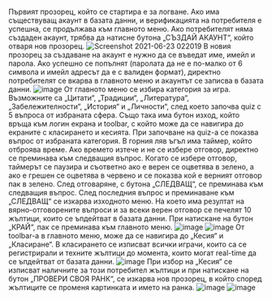 Първият прозорец, който се стартира е за логване. Ако има съществуващ акаунт в базата данни, и верификацията на потребителя е успешна, се продължава към главното меню. Ако потребителят няма създаден акаунт, трябва да натисне бутона „СЪЗДАЙ АКАУНТ“, който отваря нов прозорец. 
![Screenshot 2021-06-23 022019](https://user-images.githubusercontent.com/82764034/123011698-982e7200-d3c9-11eb-80cd-eac2d75db34d.png)
В новия прозорец за създаване на акаунт е нужно да се въведат име, имейл и парола. Ако успешно се попълнят (паролата да не е по-малко от 6 символа и имейл адресът да е с валиден формат), директно потребителят се вкарва в главното меню и акаунтът се записва в базата данни.
![image](https://user-images.githubusercontent.com/82764034/123011818-d330a580-d3c9-11eb-8af8-545ed2f545d5.png)
От главното меню се избира категория за игра. Възможните са „Цитати“, „Традиции“, „Литература“, „Забележителности“, „История“ и „Личности“, след което започва quiz с 5 въпроса от избраната сфера. Също така има бутон изход, който връща към логин екрана и toolbar, с който може да се навигира до екраните с класирането и кесията.
При започване на quiz-а се показва въпрос от избраната категория. В горния ляв ъгъл има таймер, който отброява време. Ако времето изтече и не се избере отговор, директно се преминава към следващия въпрос. 
Когато се избере отговор, таймерът се паузира и съответно ако е верен се оцветява в зелено, а ако е грешен се оцветява в червено и се показва кой е верният отговор пак в зелено. След отговаряне, с бутона „СЛЕДВАЩ“, се преминава към следващия въпрос. След последния въпрос и преминаване към „СЛЕДВАЩ“ се изкарва изходното меню. На което има резултат на вярно-отговорените въпроси и за всеки верен отговор се печелят 10 жълтици, които се ъпдейтват в базата данни. При натискане на бутон „КРАЙ“, пак се преминава към главното меню.
![image](https://user-images.githubusercontent.com/82764034/123011903-f65b5500-d3c9-11eb-8cd8-25aac6b5d05e.png)
![image](https://user-images.githubusercontent.com/82764034/123011918-feb39000-d3c9-11eb-902c-99d488791404.png)
От toolbar-а в главното меню, може да се навигира до „Кесия“ и „Класиране“. В класирането се изписват всички играчи, които са се регистрирали и техните жълтици до момента, които могат real-time да се ъпдейтват от базата данни. 
![image](https://user-images.githubusercontent.com/82764034/123011952-0e32d900-d3ca-11eb-9f32-73b969b1badf.png)
При избор на „Кесия“ се изписват наличните за този потребител жълтици и при натискане на бутон „ПРОВЕРИ СВОЯ РАНК“, се изкарва нов прозорец, в който според жълтиците се променя картинката и името на ранка.
![image](https://user-images.githubusercontent.com/82764034/123011969-15f27d80-d3ca-11eb-8e40-5270926f09b7.png)
![image](https://user-images.githubusercontent.com/82764034/123012011-273b8a00-d3ca-11eb-8520-86c0645c31a3.png)

